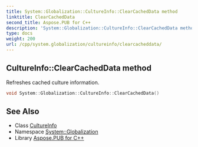 ```yaml
---
title: System::Globalization::CultureInfo::ClearCachedData method
linktitle: ClearCachedData
second_title: Aspose.PUB for C++
description: 'System::Globalization::CultureInfo::ClearCachedData method. Refreshes cached culture information in C++.'
type: docs
weight: 200
url: /cpp/system.globalization/cultureinfo/clearcacheddata/
---
```

## CultureInfo::ClearCachedData method


Refreshes cached culture information.

```cpp
void System::Globalization::CultureInfo::ClearCachedData()
```

## See Also

* Class [CultureInfo](../)
* Namespace [System::Globalization](../../)
* Library [Aspose.PUB for C++](../../../)
